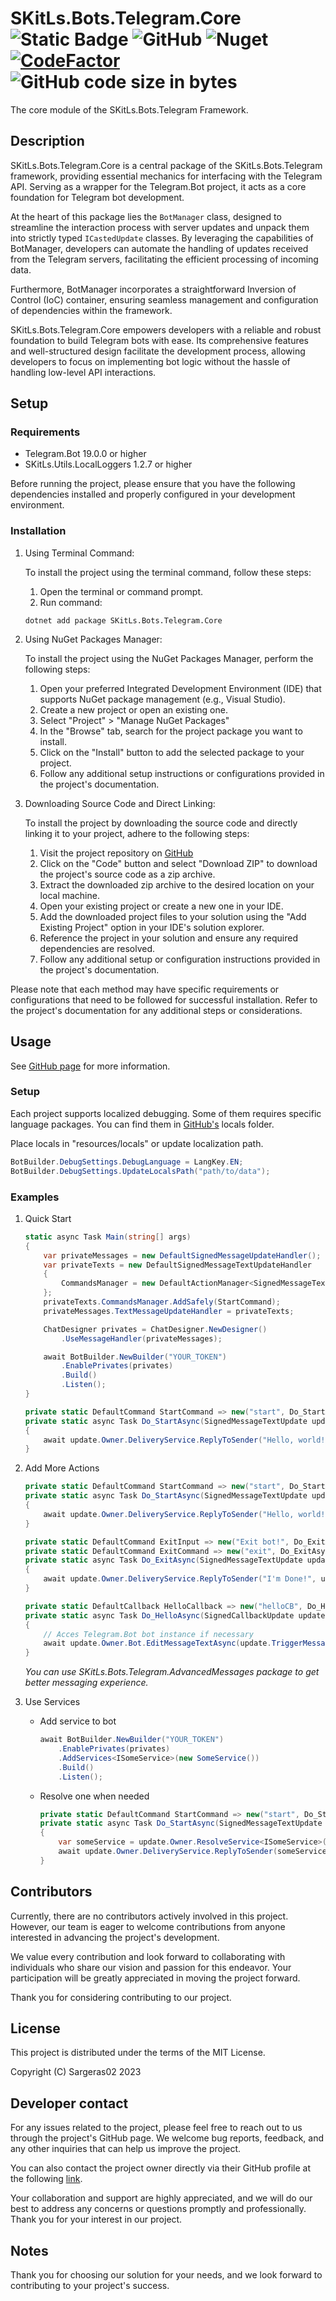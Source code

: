 # SKitLs.Bots.Telegram.Core ![Static Badge](https://img.shields.io/badge/Follow%20GitHub%20-%20black?logo=github&link=https%3A%2F%2Fgithub.com%2FSargeras02%2FSKitLs.Bots.Telegram.git) ![GitHub](https://img.shields.io/github/license/Sargeras02/SKitLs.Bots.Telegram) ![Nuget](https://img.shields.io/nuget/v/SKitLs.Bots.Telegram) [![CodeFactor](https://www.codefactor.io/repository/github/sargeras02/skitls.bots.telegram/badge)](https://www.codefactor.io/repository/github/sargeras02/skitls.bots.telegram) ![GitHub code size in bytes](https://img.shields.io/github/languages/code-size/Sargeras02/SKitLs.Bots.Telegram)

The core module of the SKitLs.Bots.Telegram Framework.

## Description

SKitLs.Bots.Telegram.Core is a central package of the SKitLs.Bots.Telegram framework, providing essential mechanics for interfacing with the Telegram API.
Serving as a wrapper for the Telegram.Bot project, it acts as a core foundation for Telegram bot development.

At the heart of this package lies the `BotManager` class, designed to streamline the interaction process with server updates
and unpack them into strictly typed `ICastedUpdate` classes.
By leveraging the capabilities of BotManager, developers can automate the handling of updates received from the Telegram servers,
facilitating the efficient processing of incoming data.

Furthermore, BotManager incorporates a straightforward Inversion of Control (IoC) container,
ensuring seamless management and configuration of dependencies within the framework.

SKitLs.Bots.Telegram.Core empowers developers with a reliable and robust foundation to build Telegram bots with ease.
Its comprehensive features and well-structured design facilitate the development process, allowing developers
to focus on implementing bot logic without the hassle of handling low-level API interactions.

## Setup

### Requirements

- Telegram.Bot 19.0.0 or higher
- SKitLs.Utils.LocalLoggers 1.2.7 or higher

Before running the project, please ensure that you have the following dependencies installed and properly configured in your development environment.

### Installation

1. Using Terminal Command:
    
    To install the project using the terminal command, follow these steps:

    1. Open the terminal or command prompt.
    2. Run command:
    
    ```
    dotnet add package SKitLs.Bots.Telegram.Core
    ```

2. Using NuGet Packages Manager:

    To install the project using the NuGet Packages Manager, perform the following steps:

    1. Open your preferred Integrated Development Environment (IDE) that supports NuGet package management (e.g., Visual Studio).
    2. Create a new project or open an existing one.
    3. Select "Project" > "Manage NuGet Packages"
    4. In the "Browse" tab, search for the project package you want to install.
    5. Click on the "Install" button to add the selected package to your project.
    5. Follow any additional setup instructions or configurations provided in the project's documentation.

3. Downloading Source Code and Direct Linking:

    To install the project by downloading the source code and directly linking it to your project, adhere to the following steps:

    1. Visit the project repository on [GitHub](https://github.com/Sargeras02/SKitLs.Bots.Telegram.git)
    2. Click on the "Code" button and select "Download ZIP" to download the project's source code as a zip archive.
    3. Extract the downloaded zip archive to the desired location on your local machine.
    4. Open your existing project or create a new one in your IDE.
    5. Add the downloaded project files to your solution using the "Add Existing Project" option in your IDE's solution explorer.
    6. Reference the project in your solution and ensure any required dependencies are resolved.
    7. Follow any additional setup or configuration instructions provided in the project's documentation.

Please note that each method may have specific requirements or configurations that need to be followed for successful installation.
Refer to the project's documentation for any additional steps or considerations.

## Usage

See [GitHub page](https://github.com/Sargeras02/SKitLs.Bots.Telegram.git) for more information.

### Setup

Each project supports localized debugging. Some of them requires specific language packages.
You can find them in [GitHub's](https://github.com/Sargeras02/SKitLs.Bots.Telegram.git) locals folder.

Place locals in "resources/locals" or update localization path.

```C#
BotBuilder.DebugSettings.DebugLanguage = LangKey.EN;
BotBuilder.DebugSettings.UpdateLocalsPath("path/to/data");
```

### Examples

1. Quick Start

    ```C#
    static async Task Main(string[] args)
    {
        var privateMessages = new DefaultSignedMessageUpdateHandler();
        var privateTexts = new DefaultSignedMessageTextUpdateHandler
        {
            CommandsManager = new DefaultActionManager<SignedMessageTextUpdate>()
        };
        privateTexts.CommandsManager.AddSafely(StartCommand);
        privateMessages.TextMessageUpdateHandler = privateTexts;
   
        ChatDesigner privates = ChatDesigner.NewDesigner()
            .UseMessageHandler(privateMessages);
   
        await BotBuilder.NewBuilder("YOUR_TOKEN")
            .EnablePrivates(privates)
            .Build()
            .Listen();
    }

    private static DefaultCommand StartCommand => new("start", Do_StartAsync);
    private static async Task Do_StartAsync(SignedMessageTextUpdate update)
    {
        await update.Owner.DeliveryService.ReplyToSender("Hello, world!", update);
    }
    ```

2. Add More Actions

    ```C#
    private static DefaultCommand StartCommand => new("start", Do_StartAsync);
    private static async Task Do_StartAsync(SignedMessageTextUpdate update)
    {
        await update.Owner.DeliveryService.ReplyToSender("Hello, world!", update);
    }
    
    private static DefaultCommand ExitInput => new("Exit bot!", Do_ExitAsync);
    private static DefaultCommand ExitCommand => new("exit", Do_ExitAsync);
    private static async Task Do_ExitAsync(SignedMessageTextUpdate update)
    {
        await update.Owner.DeliveryService.ReplyToSender("I'm Done!", update);
    }

    private static DefaultCallback HelloCallback => new("helloCB", Do_HelloAsync);
    private static async Task Do_HelloAsync(SignedCallbackUpdate update)
    {
        // Acces Telegram.Bot bot instance if necessary
        await update.Owner.Bot.EditMessageTextAsync(update.TriggerMessageId, "Updated Body!")
    }
    ```

    _You can use SKitLs.Bots.Telegram.AdvancedMessages package to get better messaging experience._

3. Use Services
    
    * Add service to bot

        ```C#
        await BotBuilder.NewBuilder("YOUR_TOKEN")
            .EnablePrivates(privates)
            .AddServices<ISomeService>(new SomeService())
            .Build()
            .Listen();
        ```

    * Resolve one when needed
        
        ```C#
        private static DefaultCommand StartCommand => new("start", Do_StartAsync);
        private static async Task Do_StartAsync(SignedMessageTextUpdate update)
        {
            var someService = update.Owner.ResolveService<ISomeService>();
            await update.Owner.DeliveryService.ReplyToSender(someService.GetContentFor(update.Text), update);
        }
        ```

## Contributors

Currently, there are no contributors actively involved in this project.
However, our team is eager to welcome contributions from anyone interested in advancing the project's development.

We value every contribution and look forward to collaborating with individuals who share our vision and passion for this endeavor.
Your participation will be greatly appreciated in moving the project forward.

Thank you for considering contributing to our project.

## License

This project is distributed under the terms of the MIT License.

Copyright (C) Sargeras02 2023

## Developer contact

For any issues related to the project, please feel free to reach out to us through the project's GitHub page.
We welcome bug reports, feedback, and any other inquiries that can help us improve the project.

You can also contact the project owner directly via their GitHub profile at the following [link](https://github.com/Sargeras02).

Your collaboration and support are highly appreciated, and we will do our best to address any concerns or questions promptly and professionally.
Thank you for your interest in our project.

## Notes

Thank you for choosing our solution for your needs, and we look forward to contributing to your project's success.
